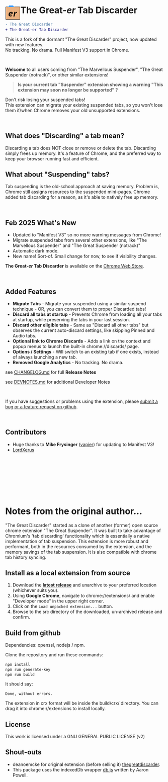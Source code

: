 # <img src="./src/img/icon48.png" align="left" /> The Great-*er* Tab Discarder
```diff
- The Great Discarder
+ The Great-er Tab Discarder
```

This is a fork of the dormant "The Great Discarder" project, now updated with new features.<br>
No tracking.  No drama.  Full Manifest V3 support in Chrome.

<br>

**Welcome** to all users coming from "The Marvellous Suspender", "The Great Suspender (notrack)", or other similar extensions!

> **Is your current tab "Suspender" extension showing a warning "This extension may soon no longer be supported" ?**<br>

Don't risk losing your suspended tabs!<br>
This extension can migrate your existing suspended tabs,
so you won't lose them if/when Chrome removes your old unsupported extensions.

<br>

## What does "Discarding" a tab mean?
Discarding a tab does NOT close or remove or delete the tab.  Discarding simply frees up memory.  It's a feature of Chrome, and the preferred way to keep your browser running fast and efficient.

## What about "Suspending" tabs?
Tab suspending is the old-school approach at saving memory.  Problem is, Chrome still assigns resources to the suspended mini-pages.  Chrome added tab discarding for a reason, as it's able to natively free up memory.

<br>

## Feb 2025 What's New
- Updated to "Manifest V3" so no more warning messages from Chrome!
- Migrate suspended tabs from several other extensions, like "The Marvellous Suspender" and "The Great Suspender (notrack)"
- Automatic dark mode.
- New name!  Sort-of.  Small change for now, to see if visibility changes.

**The Great-*er* Tab Discarder** is available on the [Chrome Web Store](https://chrome.google.com/webstore/detail/the-great-er-discarder-er/plpkmjcnhhnpkblimgenmdhghfgghdpp).

<br>

## Added Features
- **Migrate Tabs** - Migrate your suspended using a similar suspend technique - OR, you can convert them to proper Discarded tabs!
- **Discard all tabs at startup** - Prevents Chrome from loading all your tabs at startup, while preserving the tabs in your last session.
- **Discard other eligible tabs** - Same as "Discard all other tabs" but observes the current auto-discard settings, like skipping Pinned and Audio tabs.
- **Optional link to Chrome Discards** - Adds a link on the context and popup menus to launch the built-in chrome://discards/ page.
- **Options / Settings** - Will switch to an existing tab if one exists, instead of always launching a new tab.
- **Removed Google Analytics** - No tracking. No drama.

see [CHANGELOG.md](./CHANGELOG.md) for full **Release Notes**

see [DEVNOTES.md](./DEVNOTES.md) for additional Developer Notes

<br>

If you have suggestions or problems using the extension, please [submit a bug or a feature request on github](https://github.com/rkodey/the-great-er-discarder-er/issues).

<br>

## Contributors
- Huge thanks to **Mike Frysinger** ([vapier](https://github.com/vapier)) for updating to Manifest V3!
- [LordXerus](https://github.com/LordXerus)


<br><br>
----------
<br><br>


# Notes from the original author...

"The Great Discarder" started as a clone of another (former) open source chrome extension "The Great Suspender".
It was built to take advantage of Chromium's 'tab discarding' functionality which is essentially a native implementation of tab suspension.
This extension is more robust and performant, both in the resources consumed by the extension, and the memory savings of the tab suspension.
It is also compatible with chrome tab history syncing.


## Install as a local extension from source

1. Download the **[latest release](https://github.com/rkodey/the-great-er-discarder-er/releases)** and unarchive to your preferred location (whichever suits you).
2. Using **Google Chrome**, navigate to chrome://extensions/ and enable "Developer mode" in the upper right corner.
3. Click on the `Load unpacked extension...` button.
4. Browse to the src directory of the downloaded, un-archived release and confirm.


## Build from github

Dependencies: openssl, nodejs / npm.

Clone the repository and run these commands:
```
npm install
npm run generate-key
npm run build
```

It should say:
```
Done, without errors.
```

The extension in crx format will be inside the build/crx/ directory. You can drag it into chrome://extensions to install locally.

## License

This work is licensed under a GNU GENERAL PUBLIC LICENSE (v2)

## Shout-outs
- deanoemcke for original extension (before selling it) [thegreatdiscarder](https://github.com/deanoemcke/).
- This package uses the indexedDb wrapper [db.js](https://github.com/aaronpowell/db.js) written by Aaron Powell.
